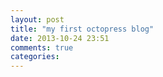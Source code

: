 ```yaml
---
layout: post
title: "my first octopress blog"
date: 2013-10-24 23:51
comments: true
categories: 
---
```

